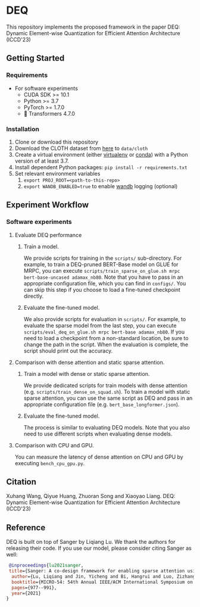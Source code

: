 # DEQ

This repository implements the proposed framework in the paper DEQ: Dynamic Element-wise Quantization for Efficient Attention Architecture (ICCD'23)

## Getting Started

### Requirements

-  For software experiments
   -  CUDA SDK >= 10.1
   -  Python >= 3.7
   -  PyTorch >= 1.7.0
   -  :hugs: Transformers 4.7.0

### Installation

1.  Clone or download this repository
2.  Download the CLOTH dataset from [here](https://www.cs.cmu.edu/~glai1/data/cloth/) to `data/cloth`
3.  Create a virtual environment (either [virtualenv](https://virtualenv.pypa.io/en/latest/) or [conda](https://docs.anaconda.com/anaconda/install/index.html)) with a Python version of at least 3.7.
4.  Install dependent Python packages: `pip install -r requirements.txt`
5.  Set relevant environment variables
    1.  `export PROJ_ROOT=<path-to-this-repo>`
    2.  `export WANDB_ENABLED=true` to enable [wandb](https://docs.wandb.ai/quickstart) logging (optional)

## Experiment Workflow

### Software experiments

1.  Evaluate DEQ performance

    1.  Train a model. 

        We provide scripts for training in the `scripts/` sub-directory. For example, to train a DEQ-pruned BERT-Base model on GLUE for MRPC, you can execute `scripts/train_sparse_on_glue.sh mrpc bert-base-uncased adamax_nb80`. Note that you have to pass in an appropriate configuration file, which you can find in `configs/`. You can skip this step if you choose to load a fine-tuned checkpoint directly.

    2.  Evaluate the fine-tuned model. 

        We also provide scripts for evaluation in `scripts/`. For example, to evaluate the sparse model from the last step, you can execute `scripts/eval_deq_on_glue.sh mrpc bert-base adamax_nb80`. If you need to load a checkpoint from a non-standard location, be sure to change the path in the script. When the evaluation is complete, the script should print out the accuracy.

2.  Comparison with dense attention and static sparse attention.

    1.  Train a model with dense or static sparse attention. 

        We provide dedicated scripts for train models with dense attention (e.g. `scripts/train_dense_on_squad.sh`). To train a model with static sparse attention, you can use the same script as DEQ and pass in an appropriate configuration file (e.g. `bert_base_longformer.json`).

    2.  Evaluate the fine-tuned model. 

        The process is similar to evaluating DEQ models. Note that you also need to use different scripts when evaluating dense models.

3.  Comparison with CPU and GPU.

    You can measure the latency of dense attention on CPU and GPU by executing `bench_cpu_gpu.py`.



## Citation

Xuhang Wang, Qiyue Huang, Zhuoran Song and Xiaoyao Liang. DEQ: Dynamic Element-wise Quantization for Efficient Attention Architecture (ICCD'23)

## Reference

DEQ is built on top of Sanger by Liqiang Lu. We thank the authors for releasing their code. If you use our model, please consider citing Sanger as well:


```BibTeX
 @inproceedings{lu2021sanger,
 title={Sanger: A co-design framework for enabling sparse attention using reconfigurable architecture},
  author={Lu, Liqiang and Jin, Yicheng and Bi, Hangrui and Luo, Zizhang and Li, Peng and Wang, Tao and Liang, Yun},
  booktitle={MICRO-54: 54th Annual IEEE/ACM International Symposium on Microarchitecture},
  pages={977--991},
  year={2021}
}
```






